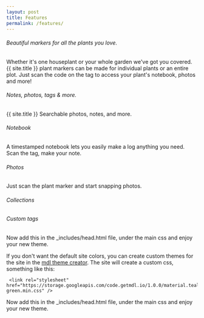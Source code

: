 ```yaml
---
layout: post
title: Features
permalink: /features/
---
```

###### Beautiful markers for all the plants you love.

Whether it's one houseplant or your whole garden we've got you covered.
{{ site.title  }} plant markers can be made for individual plants or an entire plot.  Just scan the code on the tag to access
your plant's notebook, photos and more!


###### Notes, photos, tags & more.

{{ site.title  }} Searchable photos, notes, and more.


###### Notebook

A timestamped notebook lets you easily make a log anything you need.  Scan the tag, make your note.

###### Photos

Just scan the plant marker and start snapping photos.


###### Collections




###### Custom tags
Now add this in the _includes/head.html file, under the main css and enjoy your new theme.

If you don't want the default site colors, you can create custom themes for the site in the [mdl theme creator](http://www.getmdl.io/customize/index.html). The site will create a custom css, something like this:

     <link rel="stylesheet" href="https://storage.googleapis.com/code.getmdl.io/1.0.0/material.teal-green.min.css" />

Now add this in the _includes/head.html file, under the main css and enjoy your new theme.


